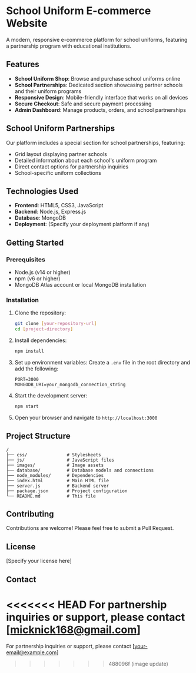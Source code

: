 # School Uniform E-commerce Website

A modern, responsive e-commerce platform for school uniforms, featuring a partnership program with educational institutions.

## Features

- **School Uniform Shop**: Browse and purchase school uniforms online
- **School Partnerships**: Dedicated section showcasing partner schools and their uniform programs
- **Responsive Design**: Mobile-friendly interface that works on all devices
- **Secure Checkout**: Safe and secure payment processing
- **Admin Dashboard**: Manage products, orders, and school partnerships

## School Uniform Partnerships

Our platform includes a special section for school partnerships, featuring:

- Grid layout displaying partner schools
- Detailed information about each school's uniform program
- Direct contact options for partnership inquiries
- School-specific uniform collections

## Technologies Used

- **Frontend**: HTML5, CSS3, JavaScript
- **Backend**: Node.js, Express.js
- **Database**: MongoDB
- **Deployment**: (Specify your deployment platform if any)

## Getting Started

### Prerequisites

- Node.js (v14 or higher)
- npm (v6 or higher)
- MongoDB Atlas account or local MongoDB installation

### Installation

1. Clone the repository:
   ```bash
   git clone [your-repository-url]
   cd [project-directory]
   ```

2. Install dependencies:
   ```bash
   npm install
   ```

3. Set up environment variables:
   Create a `.env` file in the root directory and add the following:
   ```
   PORT=3000
   MONGODB_URI=your_mongodb_connection_string
   ```

4. Start the development server:
   ```bash
   npm start
   ```

5. Open your browser and navigate to `http://localhost:3000`

## Project Structure

```
/
├── css/               # Stylesheets
├── js/                # JavaScript files
├── images/            # Image assets
├── database/          # Database models and connections
├── node_modules/      # Dependencies
├── index.html         # Main HTML file
├── server.js          # Backend server
├── package.json       # Project configuration
└── README.md          # This file
```

## Contributing

Contributions are welcome! Please feel free to submit a Pull Request.

## License

[Specify your license here]

## Contact

<<<<<<< HEAD
For partnership inquiries or support, please contact [micknick168@gmail.com]
=======
For partnership inquiries or support, please contact [your-email@example.com]
>>>>>>> 488096f (image update)
